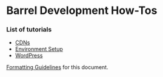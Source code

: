 Barrel Development How-Tos
==================

### List of tutorials

- [CDNs](cdns.md)
- [Environment Setup](environment-setup.md)
- [WordPress](wordpress.md)

[Formatting Guidelines](formatting-guidelines.md) for this document.
